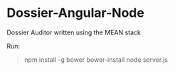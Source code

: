 # Dossier-Angular-Node
Dossier Auditor written using the MEAN stack 

Run:
> npm install -g bower
> bower-install
> node server.js
